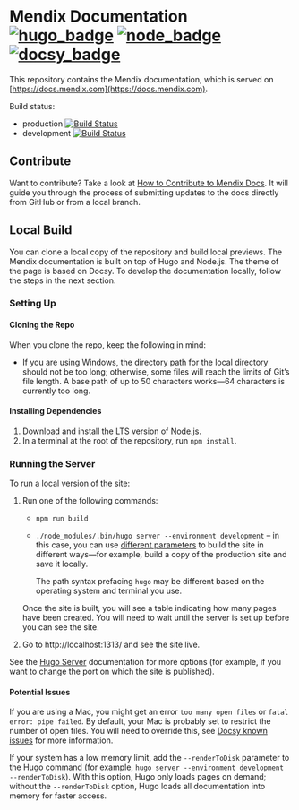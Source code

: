 # Mendix Documentation [![hugo_badge](https://img.shields.io/badge/hugo-0.126.1-green.svg)](https://gohugo.io/) [![node_badge](https://img.shields.io/badge/node-20.9.0-green.svg)](https://nodejs.org/en/) [![docsy_badge](https://img.shields.io/badge/docsy-0.10.0-green.svg)](https://www.docsy.dev/)

This repository contains the Mendix documentation, which is served on [https://docs.mendix.com](https://docs.mendix.com).

Build status:

* production [![Build Status](https://secure.travis-ci.org/mendix/docs.png?branch=production)](https://app.travis-ci.com/github/mendix/docs)
* development [![Build Status](https://secure.travis-ci.org/mendix/docs.png?branch=development)](https://app.travis-ci.com/github/mendix/docs)

## Contribute

Want to contribute? Take a look at [How to Contribute to Mendix Docs](https://docs.mendix.com/community-tools/contribute-to-mendix-docs/). It will guide you through the process of submitting updates to the docs directly from GitHub or from a local branch.

## Local Build

You can clone a local copy of the repository and build local previews. The Mendix documentation is built on top of Hugo and Node.js. The theme of the page is based on Docsy. To develop the documentation locally, follow the steps in the next section.

### Setting Up

#### Cloning the Repo

When you clone the repo, keep the following in mind:

* If you are using Windows, the directory path for the local directory should not be too long; otherwise, some files will reach the limits of Git’s file length. A base path of up to 50 characters works—64 characters is currently too long.

#### Installing Dependencies

1. Download and install the LTS version of [Node.js](https://nodejs.org/en/download/).
1. In a terminal at the root of the repository, run `npm install`.

### Running the Server

To run a local version of the site: 

1. Run one of the following commands:

    * `npm run build`
    * `./node_modules/.bin/hugo server --environment development` – in this case, you can use [different parameters](https://gohugo.io/commands/hugo_server/) to build the site in different ways—for example, build a copy of the production site and save it locally. 
    
        The path syntax prefacing `hugo` may be different based on the operating system and terminal you use.

    Once the site is built, you will see a table indicating how many pages have been created. You will need to wait until the server is set up before you can see the site.

2. Go to http://localhost:1313/ and see the site live.

See the [Hugo Server](https://gohugo.io/commands/hugo_server/) documentation for more options (for example, if you want to change the port on which the site is published).

#### Potential Issues

If you are using a Mac, you might get an error `too many open files` or `fatal error: pipe failed`. By default, your Mac is probably set to restrict the number of open files. You will need to override this, see [Docsy known issues](https://www.docsy.dev/docs/getting-started/#known-issues) for more information.

If your system has a low memory limit, add the `--renderToDisk` parameter to the Hugo command (for example, `hugo server --environment development --renderToDisk`). With this option, Hugo only loads pages on demand; without the `--renderToDisk` option, Hugo loads all documentation into memory for faster access.
